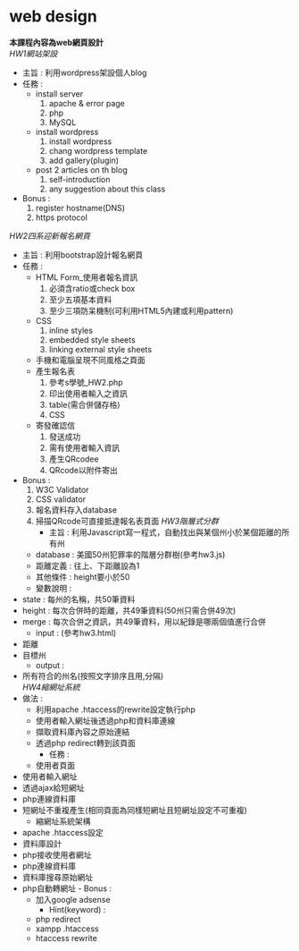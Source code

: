# web design
__本課程內容為web網頁設計__  
_HW1網站架設_  
- 主旨 : 利用wordpress架設個人blog  
- 任務 :  
    - install server  
        1. apache & error page  
        2. php  
        3. MySQL  
    - install wordpress  
        1. install wordpress  
        2. chang wordpress template  
        3. add gallery(plugin)  
    - post 2 articles on th blog  
        1. self-introduction  
        2. any suggestion about this class  
- Bonus :  
    1. register hostname(DNS)  
    2. https protocol  
  
_HW2四系迎新報名網頁_  
- 主旨 : 利用bootstrap設計報名網頁  
- 任務 :  
    - HTML Form_使用者報名資訊  
        1. 必須含ratio或check box  
        2. 至少五項基本資料  
        3. 至少三項防呆機制(可利用HTML5內建或利用pattern)  
    - CSS  
        1. inline styles  
        2. embedded style sheets  
        3. linking external style sheets  
    - 手機和電腦呈現不同風格之頁面  
    - 產生報名表  
        1. 參考s學號_HW2.php  
        2. 印出使用者輸入之資訊  
        3. table(需合併儲存格)  
        4. CSS  
    - 寄發確認信  
        1. 發送成功  
        2. 需有使用者輸入資訊  
        3. 產生QRcodee  
        4. QRcode以附件寄出  
- Bonus : 
    1. W3C Validator
    2. CSS validator
    3. 報名資料存入database
    4. 掃描QRcode可直接抵達報名表頁面
_HW3階層式分群_  
        - 主旨 : 利用Javascript寫一程式，自動找出與某個州小於某個距離的所有州  
    - database : 美國50州犯罪率的階層分群樹(參考hw3.js)  
    - 距離定義 : 往上、下距離設為1  
    - 其他條件 : height要小於50  
    - 變數說明 :   
- state : 每州的名稱，共50筆資料  
- height : 每次合併時的距離，共49筆資料(50州只需合併49次)  
- merge : 每次合併之資訊，共49筆資料，用以紀錄是哪兩個值進行合併  
    - input : (參考hw3.html)  
- 距離  
- 目標州  
    - output :   
- 所有符合的州名(按照文字排序且用,分隔)  
_HW4縮網址系統_
- 做法 : 
    - 利用apache .htaccess的rewrite設定執行php
    - 使用者輸入網址後透過php和資料庫連線
    - 擷取資料庫內容之原始連結
    - 透過php redirect轉到該頁面
        - 任務 : 
    - 使用者頁面 
- 使用者輸入網址
- 透過ajax給短網址
- php連線資料庫
- 短網址不重複產生(相同頁面為同樣短網址且短網址設定不可重複)
    - 縮網址系統架構
- apache .htaccess設定
- 資料庫設計
- php接收使用者網址
- php連線資料庫
- 資料庫搜尋原始網址
- php自動轉網址
        - Bonus : 
    - 加入google adsense
        - Hint(keyword) : 
    - php redirect
    - xampp .htaccess
    - htaccess rewrite
